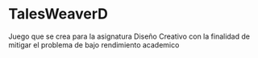 # TalesWeaverD
Juego que se crea para la asignatura Diseño Creativo con la finalidad de mitigar el problema de bajo rendimiento academico
